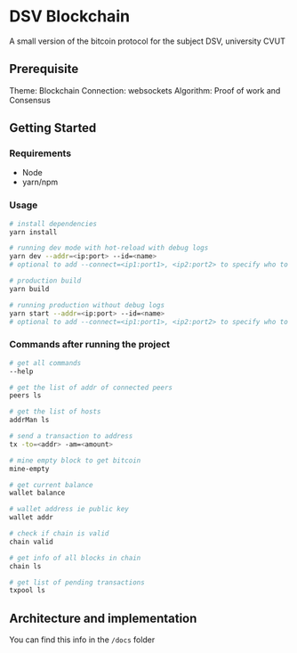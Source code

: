 # DSV Blockchain

A small version of the bitcoin protocol for the subject DSV, university CVUT

## Prerequisite

Theme: Blockchain
Connection: websockets
Algorithm: Proof of work and Consensus

## Getting Started

### Requirements

- Node
- yarn/npm

### Usage

```bash
# install dependencies
yarn install

# running dev mode with hot-reload with debug logs
yarn dev --addr=<ip:port> --id=<name>
# optional to add --connect=<ip1:port1>, <ip2:port2> to specify who to connect to

# production build
yarn build

# running production without debug logs
yarn start --addr=<ip:port> --id=<name>
# optional to add --connect=<ip1:port1>, <ip2:port2> to specify who to connect to
```

### Commands after running the project

```bash
# get all commands
--help

# get the list of addr of connected peers
peers ls

# get the list of hosts
addrMan ls

# send a transaction to address
tx -to=<addr> -am=<amount>

# mine empty block to get bitcoin
mine-empty

# get current balance
wallet balance

# wallet address ie public key
wallet addr

# check if chain is valid
chain valid

# get info of all blocks in chain
chain ls

# get list of pending transactions
txpool ls
```

## Architecture and implementation

You can find this info in the `/docs` folder

